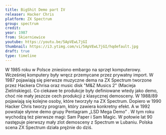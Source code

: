 ```yaml
---
title: BigShit Demo part IV
releaser: Hacker Chris
platform: ZX Spectrum
group: spectrum
credit:
year: 1987
from: Skierniewice
youtube: https://youtu.be/5ApVEwL7jGI
thumbnail: https://i3.ytimg.com/vi/5ApVEwL7jGI/hqdefault.jpg
draft: true
type: timeline
---
```


W 1985 roku w Polsce zniesiono embargo na sprzęt komputerowy. Wcześniej komputery były wręcz przemycane przez prywatny import. W 1987 pojawiają się pierwsze muzyczne dema na ZX Spectrum tworzone przez Hackera Chrisa oraz music disk "M&Z Musics 2" (Macieja Zielińskiego). Co ciekawe te produkcje były definiowane wtedy jako demo, choć nie mały jeszcze cech produkcji z klasycznej demosceny. W 1988/89 pojawiają się kolejne osoby, które tworzyły na ZX Spectrum. Dopiero w 1990 Hacker Chris tworzy program, który zawiera konkretny efekt. A w 1992 powstaje słynne demo grupy Pentagram „LSD Mega Demo” . W tym roku wychodzą też pierwsze magi: Sam Paper i Sam Magic. W połowie lat 90 następuje pierwszy mały zlot demosceny z Spectrum w Lubaniu. Polska scena ZX Spectrum działa prężnie do dziś.
